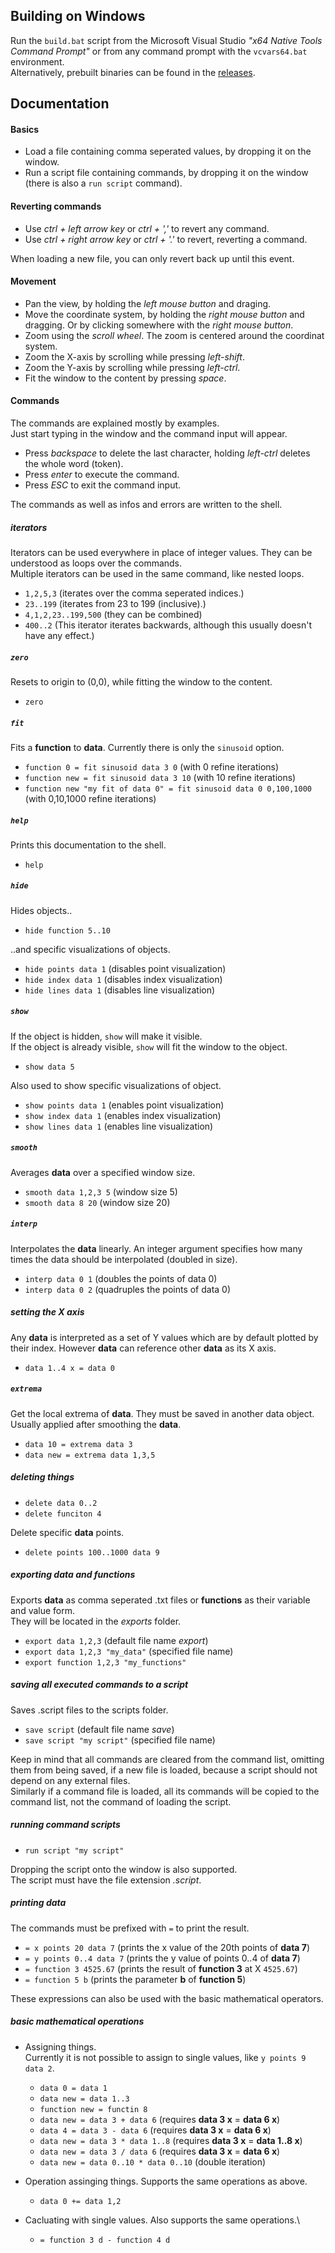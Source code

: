 
## Building on Windows

Run the `build.bat` script from the Microsoft Visual Studio _"x64 Native Tools Command Prompt"_ or from any command prompt with the `vcvars64.bat` environment.\
Alternatively, prebuilt binaries can be found in the [releases](https://github.com/yuzeni/FasterPlot/releases).
 
## Documentation

#### Basics
- Load a file containing comma seperated values, by dropping it on the window.
- Run a script file containing commands, by dropping it on the window (there is also a `run script` command).

#### Reverting commands
- Use *ctrl + left arrow key* or *ctrl + ','* to revert any command.
- Use *ctrl + right arrow key* or *ctrl + '.'* to revert, reverting a command.

When loading a new file, you can only revert back up until this event.

#### Movement
- Pan the view, by holding the *left mouse button* and draging.
- Move the coordinate system, by holding the *right mouse button* and dragging. Or by clicking somewhere with the *right mouse button*.
- Zoom using the *scroll wheel*. The zoom is centered around the coordinat system.
- Zoom the X-axis by scrolling while pressing *left-shift*.
- Zoom the Y-axis by scrolling while pressing *left-ctrl*.
- Fit the window to the content by pressing *space*.

#### Commands
The commands are explained mostly by examples.\
Just start typing in the window and the command input will appear.
- Press *backspace* to delete the last character, holding *left-ctrl* deletes the whole word (token).
- Press *enter* to execute the command.
- Press *ESC* to exit the command input.

The commands as well as infos and errors are written to the shell.

##### iterators
Iterators can be used everywhere in place of integer values. They can be understood as loops over the commands.\
Multiple iterators can be used in the same command, like nested loops.
- `1,2,5,3` (iterates over the comma seperated indices.)
- `23..199` (iterates from 23 to 199 (inclusive).)
- `4,1,2,23..199,500` (they can be combined)
- `400..2` (This iterator iterates backwards, although this usually doesn't have any effect.)

##### `zero`
Resets to origin to (0,0), while fitting the window to the content.
- `zero`

##### `fit`
Fits a **function** to **data**. Currently there is only the `sinusoid` option.
- `function 0 = fit sinusoid data 3 0` (with 0 refine iterations)
- `function new = fit sinusoid data 3 10` (with 10 refine iterations)
- `function new "my fit of data 0" = fit sinusoid data 0 0,100,1000` (with 0,10,1000 refine iterations)

##### `help`
Prints this documentation to the shell.
- `help`

##### `hide`
Hides objects..
- `hide function 5..10`

..and specific visualizations of objects.
- `hide points data 1` (disables point visualization)
- `hide index data 1` (disables index visualization)
- `hide lines data 1` (disables line visualization)

##### `show`
If the object is hidden, `show` will make it visible.\
If the object is already visible, `show` will fit the window to the object.
- `show data 5`

Also used to show specific visualizations of object.
- `show points data 1` (enables point visualization)
- `show index data 1` (enables index visualization)
- `show lines data 1` (enables line visualization)

##### `smooth`
Averages **data** over a specified window size.
- `smooth data 1,2,3 5` (window size 5)
- `smooth data 8 20` (window size 20)

##### `interp`
Interpolates the **data** linearly. An integer argument specifies how many times the data should be interpolated (doubled in size).
- `interp data 0 1` (doubles the points of data 0)
- `interp data 0 2` (quadruples the points of data 0)

##### setting the X axis
Any **data** is interpreted as a set of Y values which are by default plotted by their index.
However **data** can reference other **data** as its X axis.
- `data 1..4 x = data 0`

##### `extrema`
Get the local extrema of **data**. They must be saved in another data object. Usually applied after smoothing the **data**.
- `data 10 = extrema data 3`
- `data new = extrema data 1,3,5`

##### deleting things
- `delete data 0..2`
- `delete funciton 4`

Delete specific **data** points.
- `delete points 100..1000 data 9`

##### exporting data and functions
Exports **data** as comma seperated .txt files or **functions** as their variable and value form.\
They will be located in the *exports* folder.
- `export data 1,2,3` (default file name *export*)
- `export data 1,2,3 "my_data"` (specified file name)
- `export function 1,2,3 "my_functions"`

##### saving all executed commands to a script
Saves .script files to the scripts folder.
- `save script` (default file name *save*)
- `save script "my script"` (specified file name)

Keep in mind that all commands are cleared from the command list, omitting them from being saved, if a new file is loaded, 
because a script should not depend on any external files.\
Similarly if a command file is loaded, all its commands will be copied to the command list, not the command of loading the script.

##### running command scripts
- `run script "my script"`

Dropping the script onto the window is also supported.\
The script must have the file extension *.script*.

##### printing data
The commands must be prefixed with `=` to print the result.
- `= x points 20 data 7` (prints the x value of the 20th points of **data 7**)
- `= y points 0..4 data 7` (prints the y value of points 0..4 of **data 7**)
- `= function 3 4525.67` (prints the result of **function 3** at X `4525.67`)
- `= function 5 b` (prints the parameter **b** of **function 5**)

These expressions can also be used with the basic mathematical operators.

##### basic mathematical operations
- Assigning things.\
  Currently it is not possible to assign to single values, like `y points 9 data 2`.
  - `data 0 = data 1`
  - `data new = data 1..3`
  - `function new = functin 8`
  - `data new = data 3 + data 6` (requires **data 3 x** = **data 6 x**)
  - `data 4 = data 3 - data 6` (requires **data 3 x** = **data 6 x**)
  - `data new = data 3 * data 1..8` (requires **data 3 x** = **data 1..8 x**)
  - `data new = data 3 / data 6` (requires **data 3 x** = **data 6 x**)
  - `data new = data 0..10 * data 0..10` (double iteration)

- Operation assinging things. Supports the same operations as above.
  - `data 0 += data 1,2`

- Cacluating with single values. Also supports the same operations.\
  - `= function 3 d - function 4 d`
